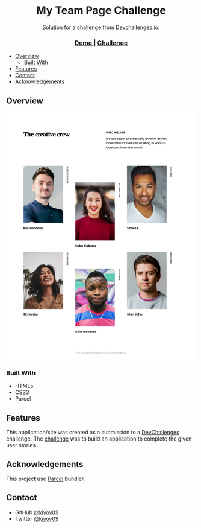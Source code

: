 <!-- Please update value in the {}  -->

<h1 align="center">My Team Page Challenge</h1>

<div align="center">
   Solution for a challenge from  <a href="http://devchallenges.io" target="_blank">Devchallenges.io</a>.
</div>

<div align="center">
  <h3>
    <a href="https://myteampage-challenge.netlify.app/">
      Demo
    </a>
    <span> | </span>
    <!-- <a href="https://{your-url-to-the-solution}"> -->
    <!--   Solution -->
    <!-- </a> -->
    <!-- <span> | </span> -->
    <a href="https://devchallenges.io/challenges/hhmesazsqgKXrTkYkt0U">
      Challenge
    </a>
  </h3>
</div>

<!-- TABLE OF CONTENTS -->

<!-- ## Table of Contents -->

- [Overview](#overview)
  - [Built With](#built-with)
- [Features](#features)
- [Contact](#contact)
- [Acknowledgements](#acknowledgements)

<!-- OVERVIEW -->

## Overview

![screenshot](./myteampage-challenge.netlify.app_.png)

<!-- Introduce your projects by taking a screenshot or a gif. Try to tell visitors a story about your project by answering: -->

<!-- - Where can I see your demo? -->
<!-- - What was your experience? -->
<!-- - What have you learned/improved? -->
<!-- - Your wisdom? :) -->

### Built With

<!-- This section should list any major frameworks that you built your project using. Here are a few examples.-->

- HTML5
- CSS3
- Parcel

## Features

<!-- List the features of your application or follow the template. Don't share the figma file here :) -->

This application/site was created as a submission to a [DevChallenges](https://devchallenges.io/challenges) challenge. The [challenge](https://devchallenges.io/challenges/hhmesazsqgKXrTkYkt0U) was to build an application to complete the given user stories.


## Acknowledgements

This project use [Parcel](https://parceljs.org/) bundler.


## Contact

- GitHub [@kiyov09](https://github.com/kiyov09)
- Twitter [@kiyov09](https://twitter.com/kiyov09)
